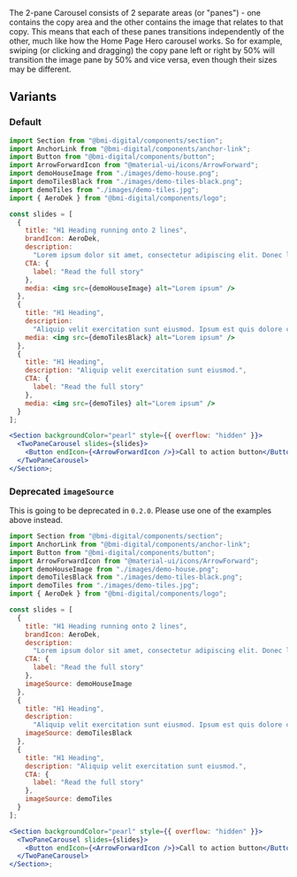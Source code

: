 The 2-pane Carousel consists of 2 separate areas (or "panes") - one contains the copy area and the other contains the image that relates to that copy. This means that each of these panes transitions independently of the other, much like how the Home Page Hero carousel works. So for example, swiping (or clicking and dragging) the copy pane left or right by 50% will transition the image pane by 50% and vice versa, even though their sizes may be different.

## Variants

### Default

```jsx
import Section from "@bmi-digital/components/section";
import AnchorLink from "@bmi-digital/components/anchor-link";
import Button from "@bmi-digital/components/button";
import ArrowForwardIcon from "@material-ui/icons/ArrowForward";
import demoHouseImage from "./images/demo-house.png";
import demoTilesBlack from "./images/demo-tiles-black.png";
import demoTiles from "./images/demo-tiles.jpg";
import { AeroDek } from "@bmi-digital/components/logo";

const slides = [
  {
    title: "H1 Heading running onto 2 lines",
    brandIcon: AeroDek,
    description:
      "Lorem ipsum dolor sit amet, consectetur adipiscing elit. Donec ligula nisi, condimentum facilisis hendrerit eget, sollicitudin non sapien. Class aptent taciti sociosqu ad litora.",
    CTA: {
      label: "Read the full story"
    },
    media: <img src={demoHouseImage} alt="Lorem ipsum" />
  },
  {
    title: "H1 Heading",
    description:
      "Aliquip velit exercitation sunt eiusmod. Ipsum est quis dolore cupidatat nisi reprehenderit aliquip exercitation. Magna mollit Lorem est aliqua consequat officia cillum dolor.",
    media: <img src={demoTilesBlack} alt="Lorem ipsum" />
  },
  {
    title: "H1 Heading",
    description: "Aliquip velit exercitation sunt eiusmod.",
    CTA: {
      label: "Read the full story"
    },
    media: <img src={demoTiles} alt="Lorem ipsum" />
  }
];

<Section backgroundColor="pearl" style={{ overflow: "hidden" }}>
  <TwoPaneCarousel slides={slides}>
    <Button endIcon={<ArrowForwardIcon />}>Call to action button</Button>
  </TwoPaneCarousel>
</Section>;
```

### Deprecated `imageSource`

This is going to be deprecated in `0.2.0`. Please use one of the examples above instead.

```jsx
import Section from "@bmi-digital/components/section";
import AnchorLink from "@bmi-digital/components/anchor-link";
import Button from "@bmi-digital/components/button";
import ArrowForwardIcon from "@material-ui/icons/ArrowForward";
import demoHouseImage from "./images/demo-house.png";
import demoTilesBlack from "./images/demo-tiles-black.png";
import demoTiles from "./images/demo-tiles.jpg";
import { AeroDek } from "@bmi-digital/components/logo";

const slides = [
  {
    title: "H1 Heading running onto 2 lines",
    brandIcon: AeroDek,
    description:
      "Lorem ipsum dolor sit amet, consectetur adipiscing elit. Donec ligula nisi, condimentum facilisis hendrerit eget, sollicitudin non sapien. Class aptent taciti sociosqu ad litora.",
    CTA: {
      label: "Read the full story"
    },
    imageSource: demoHouseImage
  },
  {
    title: "H1 Heading",
    description:
      "Aliquip velit exercitation sunt eiusmod. Ipsum est quis dolore cupidatat nisi reprehenderit aliquip exercitation. Magna mollit Lorem est aliqua consequat officia cillum dolor.",
    imageSource: demoTilesBlack
  },
  {
    title: "H1 Heading",
    description: "Aliquip velit exercitation sunt eiusmod.",
    CTA: {
      label: "Read the full story"
    },
    imageSource: demoTiles
  }
];

<Section backgroundColor="pearl" style={{ overflow: "hidden" }}>
  <TwoPaneCarousel slides={slides}>
    <Button endIcon={<ArrowForwardIcon />}>Call to action button</Button>
  </TwoPaneCarousel>
</Section>;
```
